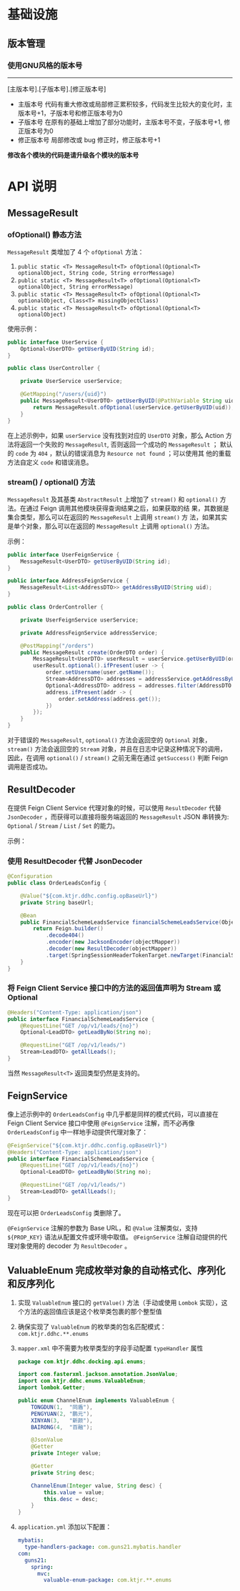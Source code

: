 基础设施
=====
## 版本管理
### 使用GNU风格的版本号
***
[主版本号].[子版本号].[修正版本号]
* 主版本号 代码有重大修改或局部修正累积较多，代码发生比较大的变化时，主版本号+1，子版本号和修正版本号为0
* 子版本号 在原有的基础上增加了部分功能时，主版本号不变，子版本号+1, 修正版本号为0
* 修正版本号 局部修改或 bug 修正时，修正版本号+1

**修改各个模块的代码是请升级各个模块的版本号**

API 说明
=====

## MessageResult

### ofOptional() 静态方法

`MessageResult` 类增加了 4 个 `ofOptional` 方法：

1.  `public static <T> MessageResult<T> ofOptional(Optional<T>
    optionalObject, String code, String errorMessage)`
2.  `public static <T> MessageResult<T> ofOptional(Optional<T>
    optionalObject, String errorMessage)`
3.  `public static <T> MessageResult<T> ofOptional(Optional<T>
    optionalObject, Class<T> missingObjectClass)`
4.  `public static <T> MessageResult<T> ofOptional(Optional<T>
    optionalObject)`

使用示例：

``` java
public interface UserService {
    Optional<UserDTO> getUserByUID(String id);
}

public class UserController {

    private UserService userService;

    @GetMapping("/users/{uid}")
    public MessageResult<UserDTO> getUserByUID(@PathVariable String uid) {
        return MessageResult.ofOptional(userService.getUserByUID(uid));
    }
}
```

在上述示例中，如果 `userService` 没有找到对应的 `UserDTO` 对象，那么 Action 方法将返回一个失败的
`MessageResult`, 否则返回一个成功的 `MessageResult` ； 默认的 `code` 为 `404`
，默认的错误消息为 `Resource not found` ；可以使用其 他的重载方法自定义 `code`
和错误消息。

### stream() / optional() 方法

`MessageResult` 及其基类 `AbstractResult` 上增加了 `stream()` 和 `optional()`
方法。在通过 Feign 调用其他模块获得查询结果之后，如果获取的结 果，其数据是集合类型，那么可以在返回的
`MessageResult` 上调用 `stream()` 方 法，如果其实是单个对象，那么可以在返回的 `MessageResult`
上调用 `optional()` 方法。

示例：

``` java
public interface UserFeignService {
    MessageResult<UserDTO> getUserByUID(String id);
}

public interface AddressFeignService {
    MessageResult<List<AddressDTO>> getAddressByUID(String uid);
}

public class OrderController {

    private UserFeignService userService;

    private AddressFeignService addressService;

    @PostMapping("/orders")
    public MessageResult create(OrderDTO order) {
        MessageResult<UserDTO> userResult = userService.getUserByUID(order.getUID());
        userResult.optional().ifPresent(user -> {
            order.setUsername(user.getName());
            Stream<AddressDTO> addresses = addressService.getAddressByUID(order.getUID()).stream();
            Optional<AddressDTO> address = addresses.filter(AddressDTO::getEnabled).findFirst();
            address.ifPresent(addr -> {
                order.setAddress(address.get());
            })
        });
    }
}
```

对于错误的 `MessageResult`, `optional()` 方法会返回空的 `Optional` 对象， `stream()`
方法会返回空的 `Stream` 对象，并且在日志中记录这种情况下的调用， 因此，在调用 `optional()` /
`stream()` 之前无需在通过 `getSuccess()` 判断 Feign 调用是否成功。

## ResultDecoder

在提供 Feign Client Service 代理对象的时候，可以使用 `ResultDecoder` 代替 `JsonDecoder`
，而获得可以直接将服务端返回的 `MessageResult` JSON 串转换为: `Optional` / `Stream` /
`List` / `Set` 的能力。

示例：

### 使用 ResultDecoder 代替 JsonDecoder

``` java
@Configuration
public class OrderLeadsConfig {

    @Value("${com.ktjr.ddhc.config.opBaseUrl}")
    private String baseUrl;

    @Bean
    public FinancialSchemeLeadsService financialSchemeLeadsService(ObjectMapper objectMapper) {
        return Feign.builder()
            .decode404()
            .encoder(new JacksonEncoder(objectMapper))
            .decoder(new ResultDecoder(objectMapper))
            .target(SpringSessionHeaderTokenTarget.newTarget(FinancialSchemeLeadsService.class, baseUrl));
    }
}
```

### 将 Feign Client Service 接口中的方法的返回值声明为 Stream 或 Optional

``` java
@Headers("Content-Type: application/json")
public interface FinancialSchemeLeadsService {
    @RequestLine("GET /op/v1/leads/{no}")
    Optional<LeadDTO> getLeadByNo(String no);

    @RequestLine("GET /op/v1/leads/")
    Stream<LeadDTO> getAllLeads();
}
```

当然 `MessageResult<T>` 返回类型仍然是支持的。

## FeignService

像上述示例中的 `OrderLeadsConfig` 中几乎都是同样的模式代码，可以直接在 Feign Client Service 接口中使用
`@FeignService` 注解，而不必再像 `OrderLeadsConfig` 中一样地手动提供代理对象了：

``` java
@FeignService("${com.ktjr.ddhc.config.opBaseUrl}")
@Headers("Content-Type: application/json")
public interface FinancialSchemeLeadsService {
    @RequestLine("GET /op/v1/leads/{no}")
    Optional<LeadDTO> getLeadByNo(String no);

    @RequestLine("GET /op/v1/leads/")
    Stream<LeadDTO> getAllLeads();
}
```

现在可以把 `OrderLeadsConfig` 类删除了。

`@FeignService` 注解的参数为 Base URL，和 `@Value` 注解类似，支持 `${PROP_KEY}`
语法从配置文件或环境中取值。 `@FeignService` 注解自动提供的代 理对象使用的 decoder 为
`ResultDecoder` 。


## ValuableEnum 完成枚举对象的自动格式化、序列化和反序列化

1.  实现 `ValuableEnum` 接口的 `getValue()` 方法（手动或使用 `Lombok` 实现），这个方法的返回值应该是这个枚举类包裹的那个整型值
2.  确保实现了 `ValuableEnum` 的枚举类的包名匹配模式： `com.ktjr.ddhc.**.enums`
3.  `mapper.xml` 中不需要为枚举类型的字段手动配置 `typeHandler` 属性
    
    ```java
    package com.ktjr.ddhc.docking.api.enums;
    
    import com.fasterxml.jackson.annotation.JsonValue;
    import com.ktjr.ddhc.enums.ValuableEnum;
    import lombok.Getter;
    
    public enum ChannelEnum implements ValuableEnum {
        TONGDUN(1,  "同盾"),
        PENGYUAN(2, "鹏元"),
        XINYAN(3,   "新颜"),
        BAIRONG(4,  "百融");
    
        @JsonValue
        @Getter
        private Integer value;
    
        @Getter
        private String desc;
    
        ChannelEnum(Integer value, String desc) {
            this.value = value;
            this.desc = desc;
        }
    }
    ```
5.  `application.yml` 添加以下配置：
    
    ```yaml
    mybatis:
      type-handlers-package: com.guns21.mybatis.handler
    com:
      guns21:
        spring:
          mvc:
            valuable-enum-package: com.ktjr.**.enums
    ```
